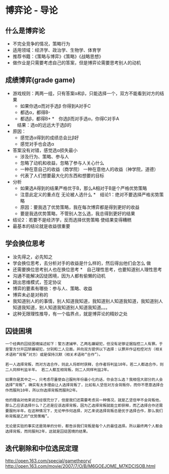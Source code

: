 # 博弈论 - 导论

## 什么是博弈论
* 不完全竞争的情况，策略行为
* 适用领域：经济学、政治学、生物学、体育学
* 推荐书籍：《策略与博弈》《策略》《战略思想》
* 做作业是只需要考虑自己的答案，但是博弈论需要思考别人的动机

## 成绩博弈(grade game)
* 游戏规则：两两一组，只有答案α和β，只能选择一个，双方不能看到对方的结果
	* 如果你选α而对手选β	你得到A对手C
	* 都选α，都得B-
	* 都选β，都得B+
	*　你选β而对手选α，你得C对手A
* 　结果：选α的远远大于选β的
* 原因：
	* 感觉选α得到的成绩总会比β好
	* 感觉对手也会选α
* 答案没有对错，感觉选α损失最小
	* 涉及行为、策略、参与人
	* 忽略了动机和收益，忽略了参与人关心什么
	* 一种在意自己的收益（商学院） 一种在意他人的收益（神学院，道德）
	* 代表了人们想要最大化的东西和想要的目标
* 分析
	* 如果选A得到的结果严格优于B，那么A相对于B是个严格优势策略
	* 注意此定义的重点在 无论被人选什么
*　结论1：绝对不要选择严格劣势策略
	* 原因：要我选了优势策略，我在每次博弈都是得到更好的收益
	* 要是我选优势策略，不管别人怎么选，我总得到更好的结果
* 结论2：若要不是经济学，反而选择优势策略 使结果变得糟糕
* 最基本的结论就是收益很重要   


## 学会换位思考
* 汝先得之，必先知之
* 学会换位思考，去分析对手的收益是什么样的，然后得出他们会怎么 做
* 还需要换位思考别人也在换位思考
*　自己理性思考，也要知道别人理性思考
* 沟通不能解决囚徒困境，因为人都有偷懒的动机
* 跳出思维模式，签定协议
* 博弈的要素有哪些：参与人、策略、收益
* 博弈未必是对称的
* 我知道别人的的事情，别人知道我知道，我知道别人知道我知道，我知道别人知道我知道，别人知道我知道别人知道我知道。。。 
* 这种无限理性推导，有一个临界点，就是博弈论的精妙之处


## 囚徒困境
```
一个经典的囚徒困境描述如下：警方逮捕甲、乙两名嫌疑犯，但没有足够证据指控二人有罪。于是警方分开囚禁嫌疑犯，分别和二人见面，并向双方提供以下选择：认罪并作证检控对方（相关术语称“背叛”对方）或是保持沉默（相关术语称“合作”）。

若一人选择背叛，而对方选合作，则此人将即时获释，合作者将判监10年。若二人都选合作，则二人同样判监半年。 若二人都互相背叛，则二人同样判监2年。

如果你是其中之一，只考虑尽量使自己服刑年份最小化的话，你会怎么选？我相信大部分的人会选择“背叛”，确实有太多理由让人选择背叛了，比如有人坚信对方会背叛你，而你不愿意选择合作而服刑10年，所以你选择背叛而服刑2年。

他的理由对他来说已经很充分了，但是我们还需要考虑另一种情况，就是乙坚信甲不会背叛他，那么乙应该选择什么？乙还是应该选择背叛，因为乙选择背叛就能立即获释，而乙选择合作还需要服刑半年。在这种情况下，无论甲作何选择，对乙来说选择背叛总是优于选择合作，那么我们称背叛是乙的“优势策略”。

无论是实验的事实还是简单的分析，都告诉我们背叛是每个人的最佳选择。所以最终两个人都会选择背叛，而同服刑2年，这就是囚徒困境的结果。
```

## 迭代剔除和中位选民定理  


http://open.163.com/special/gametheory/
http://open.163.com/movie/2007/7/O/B/M6GOEJOME_M7KDCISOB.html



